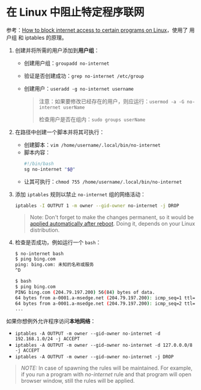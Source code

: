 # 在 Linux 中阻止特定程序联网

参考：[How to block internet access to certain programs on Linux](https://serverfault.com/a/550278)，使用了 用户组 和 iptables 的原理。

1. 创建并将所需的用户添加到**用户组**：

   - 创建用户组：`groupadd no-internet`

   - 验证是否创建成功：`grep no-internet /etc/group`

   - 创建用户：`useradd -g no-internet username`

     > 注意：如果要修改已经存在的用户，则应运行：`usermod -a -G no-internet userName`
     >
     > 检查用户是否在组内：`sudo groups userName`

2. 在路径中创建一个脚本并将其可执行：

   - 创建脚本：`vim /home/username/.local/bin/no-internet`
   - 脚本内容：
     ```sh
     #!/bin/bash
     sg no-internet "$@"
     ```
   - 让其可执行：`chmod 755 /home/username/.local/bin/no-internet`

3. 添加 `iptables` 规则以禁止 `no-internet` 组的网络活动：

   ```sh
   iptables -I OUTPUT 1 -m owner --gid-owner no-internet -j DROP
   ```

   > Note: Don't forget to make the changes permanent, so it would be [applied automatically after reboot](https://unix.stackexchange.com/questions/38019/execute-a-script-as-root-at-boot-on-fedora-15-16). Doing it, depends on your Linux distribution.

4. 检查是否成功，例如运行一个 `bash`：

   ```sh
   $ no-internet bash
   $ ping bing.com
   ping: bing.com: 未知的名称或服务
   ^D
   
   $ bash
   $ ping bing.com
   PING bing.com (204.79.197.200) 56(84) bytes of data.
   64 bytes from a-0001.a-msedge.net (204.79.197.200): icmp_seq=1 ttl=118 time=19.0 ms
   64 bytes from a-0001.a-msedge.net (204.79.197.200): icmp_seq=2 ttl=118 time=20.7 ms
   ...
   ```

如果你想例外允许程序访问**本地网络**：

- `iptables -A OUTPUT -m owner --gid-owner no-internet -d 192.168.1.0/24 -j ACCEPT`
- `iptables -A OUTPUT -m owner --gid-owner no-internet -d 127.0.0.0/8 -j ACCEPT`
- `iptables -A OUTPUT -m owner --gid-owner no-internet -j DROP`

> *NOTE:* In case of spawning the rules will be maintained. For example, if you run a program with *no-internet* rule and that program will open browser window, still the rules will be applied.